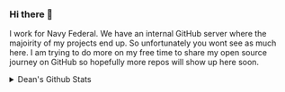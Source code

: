 ### Hi there 👋

I work for Navy Federal. We have an internal GitHub server where the majoirity of my projects end up. So unfortunately you wont see as much here. I am trying to do more on my free time to share my open source journey on GitHub so hopefully more repos will show up here soon.

<details>
  <summary>Dean's Github Stats</summary>
  
  [![Dean's github stats](https://github-readme-stats.vercel.app/api?username=deanhickerson)](https://github.com/deanhickerson/github-readme-stats)
</details>



<!--
**DeanHickerson/DeanHickerson** is a ✨ _special_ ✨ repository because its `README.md` (this file) appears on your GitHub profile.

Here are some ideas to get you started:

- 🔭 I’m currently working on ...
- 🌱 I’m currently learning ...
- 👯 I’m looking to collaborate on ...
- 🤔 I’m looking for help with ...
- 💬 Ask me about ...
- 📫 How to reach me: ...
- 😄 Pronouns: ...
- ⚡ Fun fact: ...
-->

